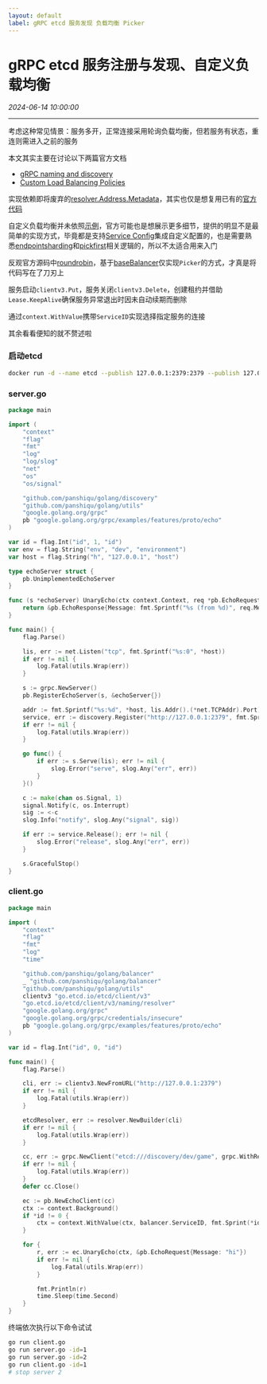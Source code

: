 ```yaml
---
layout: default
label: gRPC etcd 服务发现 负载均衡 Picker
---
```


# gRPC etcd 服务注册与发现、自定义负载均衡
_2024-06-14 10:00:00_

* * *

考虑这种常见情景：服务多开，正常连接采用轮询负载均衡，但若服务有状态，重连则需进入之前的服务

本文其实主要在讨论以下两篇官方文档
* [gRPC naming and discovery](https://etcd.io/docs/v3.5/dev-guide/grpc_naming/)
* [Custom Load Balancing Policies](https://grpc.io/docs/guides/custom-load-balancing/)

实现依赖即将废弃的[resolver.Address.Metadata](https://pkg.go.dev/google.golang.org/grpc/resolver#Address)，其实也仅是想复用已有的[官方代码](https://github.com/etcd-io/etcd/blob/main/client/v3/naming/resolver/resolver.go)

自定义负载均衡并未依照[示例](https://github.com/grpc/grpc-go/tree/master/examples/features/customloadbalancer)，官方可能也是想展示更多细节，提供的明显不是最简单的实现方式，毕竟都是支持[Service Config](https://grpc.io/docs/guides/service-config/)集成自定义配置的，也是需要熟悉[endpointsharding](https://github.com/grpc/grpc-go/blob/master/balancer/endpointsharding/endpointsharding.go)和[pickfirst](https://github.com/grpc/grpc-go/blob/master/balancer/pickfirst/pickfirst.go)相关逻辑的，所以不太适合用来入门

反观官方源码中[roundrobin](https://github.com/grpc/grpc-go/blob/master/balancer/roundrobin/roundrobin.go)，基于[baseBalancer](https://github.com/grpc/grpc-go/blob/master/balancer/base/balancer.go)仅实现`Picker`的方式，才真是将代码写在了刀刃上

服务启动`clientv3.Put`，服务关闭`clientv3.Delete`，创建租约并借助`Lease.KeepAlive`确保服务异常退出时因未自动续期而删除

通过`context.WithValue`携带`ServiceID`实现选择指定服务的连接

其余看看便知的就不赘述啦

### 启动etcd
```bash
docker run -d --name etcd --publish 127.0.0.1:2379:2379 --publish 127.0.0.1:2380:2380 --env ALLOW_NONE_AUTHENTICATION=yes bitnami/etcd:latest
```

### server.go
```go
package main

import (
	"context"
	"flag"
	"fmt"
	"log"
	"log/slog"
	"net"
	"os"
	"os/signal"

	"github.com/panshiqu/golang/discovery"
	"github.com/panshiqu/golang/utils"
	"google.golang.org/grpc"
	pb "google.golang.org/grpc/examples/features/proto/echo"
)

var id = flag.Int("id", 1, "id")
var env = flag.String("env", "dev", "environment")
var host = flag.String("h", "127.0.0.1", "host")

type echoServer struct {
	pb.UnimplementedEchoServer
}

func (s *echoServer) UnaryEcho(ctx context.Context, req *pb.EchoRequest) (*pb.EchoResponse, error) {
	return &pb.EchoResponse{Message: fmt.Sprintf("%s (from %d)", req.Message, *id)}, nil
}

func main() {
	flag.Parse()

	lis, err := net.Listen("tcp", fmt.Sprintf("%s:0", *host))
	if err != nil {
		log.Fatal(utils.Wrap(err))
	}

	s := grpc.NewServer()
	pb.RegisterEchoServer(s, &echoServer{})

	addr := fmt.Sprintf("%s:%d", *host, lis.Addr().(*net.TCPAddr).Port)
	service, err := discovery.Register("http://127.0.0.1:2379", fmt.Sprintf("%s/game", *env), addr, *id)
	if err != nil {
		log.Fatal(utils.Wrap(err))
	}

	go func() {
		if err := s.Serve(lis); err != nil {
			slog.Error("serve", slog.Any("err", err))
		}
	}()

	c := make(chan os.Signal, 1)
	signal.Notify(c, os.Interrupt)
	sig := <-c
	slog.Info("notify", slog.Any("signal", sig))

	if err := service.Release(); err != nil {
		slog.Error("release", slog.Any("err", err))
	}

	s.GracefulStop()
}
```

### client.go
```go
package main

import (
	"context"
	"flag"
	"fmt"
	"log"
	"time"

	"github.com/panshiqu/golang/balancer"
	_ "github.com/panshiqu/golang/balancer"
	"github.com/panshiqu/golang/utils"
	clientv3 "go.etcd.io/etcd/client/v3"
	"go.etcd.io/etcd/client/v3/naming/resolver"
	"google.golang.org/grpc"
	"google.golang.org/grpc/credentials/insecure"
	pb "google.golang.org/grpc/examples/features/proto/echo"
)

var id = flag.Int("id", 0, "id")

func main() {
	flag.Parse()

	cli, err := clientv3.NewFromURL("http://127.0.0.1:2379")
	if err != nil {
		log.Fatal(utils.Wrap(err))
	}

	etcdResolver, err := resolver.NewBuilder(cli)
	if err != nil {
		log.Fatal(utils.Wrap(err))
	}

	cc, err := grpc.NewClient("etcd:///discovery/dev/game", grpc.WithResolvers(etcdResolver), grpc.WithDefaultServiceConfig(`{"loadBalancingConfig":[{"custom_round_robin":{}}]}`), grpc.WithTransportCredentials(insecure.NewCredentials()))
	if err != nil {
		log.Fatal(utils.Wrap(err))
	}
	defer cc.Close()

	ec := pb.NewEchoClient(cc)
	ctx := context.Background()
	if *id != 0 {
		ctx = context.WithValue(ctx, balancer.ServiceID, fmt.Sprint(*id))
	}

	for {
		r, err := ec.UnaryEcho(ctx, &pb.EchoRequest{Message: "hi"})
		if err != nil {
			log.Fatal(utils.Wrap(err))
		}

		fmt.Println(r)
		time.Sleep(time.Second)
	}
}
```

终端依次执行以下命令试试
```bash
go run client.go
go run server.go -id=1
go run server.go -id=2
go run client.go -id=1
# stop server 2
```
